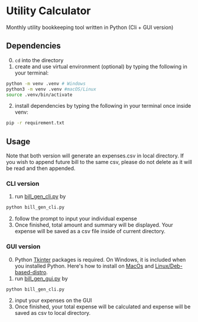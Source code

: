 # Utility Calculator
Monthly utility bookkeeping tool written in Python (Cli + GUI version)

## Dependencies
0. `cd` into the directory
1. create and use virtual environment (optional) by typing the following in your terminal:
```bash
python -m venv .venv # Windows
python3 -m venv .venv #macOS/Linux
source .venv/bin/activate
```
2. install dependencies by typing the following in your terminal once inside venv:
```bash
pip -r requirement.txt
```

## Usage
Note that both version will generate an expenses.csv in local directory. If you wish to append future bill to the same csv, please do not delete as it will be read and then appended. 

### CLI version
1. run [bill_gen_cli.py](bill_gen_cli.py) by
```bash
python bill_gen_cli.py
```
2. follow the prompt to input your individual expense
3. Once finished, total amount and summary will be displayed. Your expense will be saved as a csv file inside of current directory.

### GUI version
0. Python [Tkinter](https://docs.python.org/3/library/tkinter.html) packages is required. On Windows, it is included when you installed Python. Here's how to install on [MacOs](https://www.geeksforgeeks.org/how-to-install-tkinter-on-macos/) and [Linux/Deb-based-distro](https://www.pythonguis.com/installation/install-tkinter-linux/).
1. run [bill_gen_gui.py](bill_gen_gui.py) by
```bash
python bill_gen_cli.py
```
2. input your expenses on the GUI
3. Once finished, your total expense will be calculated and expense will be saved as csv to local directory.
